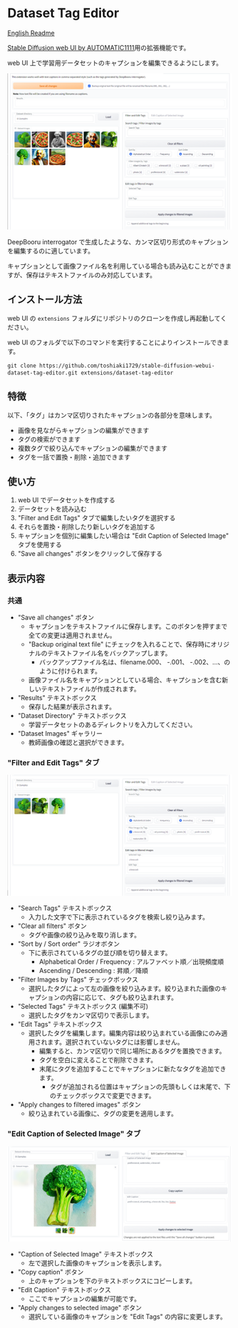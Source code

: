 # Dataset Tag Editor

[English Readme](README.md)

[Stable Diffusion web UI by AUTOMATIC1111](https://github.com/AUTOMATIC1111/stable-diffusion-webui)用の拡張機能です。

web UI 上で学習用データセットのキャプションを編集できるようにします。

![](ss01.png)

DeepBooru interrogator で生成したような、カンマ区切り形式のキャプションを編集するのに適しています。

キャプションとして画像ファイル名を利用している場合も読み込むことができますが、保存はテキストファイルのみ対応しています。

## インストール方法
web UI の `extensions` フォルダにリポジトリのクローンを作成し再起動してください。

web UI のフォルダで以下のコマンドを実行することによりインストールできます。
```commandline
git clone https://github.com/toshiaki1729/stable-diffusion-webui-dataset-tag-editor.git extensions/dataset-tag-editor
```

## 特徴
以下、「タグ」はカンマ区切りされたキャプションの各部分を意味します。
- 画像を見ながらキャプションの編集ができます
- タグの検索ができます
- 複数タグで絞り込んでキャプションの編集ができます
- タグを一括で置換・削除・追加できます


## 使い方
1. web UI でデータセットを作成する
2. データセットを読み込む
3. "Filter and Edit Tags" タブで編集したいタグを選択する
4. それらを置換・削除したり新しいタグを追加する
5. キャプションを個別に編集したい場合は "Edit Caption of Selected Image" タブを使用する
6. "Save all changes" ボタンをクリックして保存する


## 表示内容

### 共通
- "Save all changes" ボタン
  - キャプションをテキストファイルに保存します。このボタンを押すまで全ての変更は適用されません。
  - "Backup original text file" にチェックを入れることで、保存時にオリジナルのテキストファイル名をバックアップします。
    - バックアップファイル名は、filename.000、 -.001、 -.002、…、のように付けられます。
  - 画像ファイル名をキャプションとしている場合、キャプションを含む新しいテキストファイルが作成されます。
- "Results" テキストボックス
  - 保存した結果が表示されます。
- "Dataset Directory" テキストボックス
  - 学習データセットのあるディレクトリを入力してください。
- "Dataset Images" ギャラリー
  - 教師画像の確認と選択ができます。


### "Filter and Edit Tags" タブ
![](ss02.png)

- "Search Tags" テキストボックス
  - 入力した文字で下に表示されているタグを検索し絞り込みます。
- "Clear all filters" ボタン
  - タグや画像の絞り込みを取り消します。
- "Sort by / Sort order" ラジオボタン
  - 下に表示されているタグの並び順を切り替えます。
    - Alphabetical Order / Frequency : アルファベット順／出現頻度順
    - Ascending / Descending : 昇順／降順
- "Filter Images by Tags" チェックボックス
  - 選択したタグによって左の画像を絞り込みます。絞り込まれた画像のキャプションの内容に応じて、タグも絞り込まれます。
- "Selected Tags" テキストボックス (編集不可)
  - 選択したタグをカンマ区切りで表示します。
- "Edit Tags" テキストボックス
  - 選択したタグを編集します。編集内容は絞り込まれている画像にのみ適用されます。選択されていないタグには影響しません。
    - 編集すると、カンマ区切りで同じ場所にあるタグを置換できます。
    - タグを空白に変えることで削除できます。
    - 末尾にタグを追加することでキャプションに新たなタグを追加できます。
      - タグが追加される位置はキャプションの先頭もしくは末尾で、下のチェックボックスで変更できます。
- "Apply changes to filtered images" ボタン
  - 絞り込まれている画像に、タグの変更を適用します。



### "Edit Caption of Selected Image" タブ
![](ss03.png)

- "Caption of Selected Image" テキストボックス
  - 左で選択した画像のキャプションを表示します。
- "Copy caption" ボタン
  - 上のキャプションを下のテキストボックスにコピーします。
- "Edit Caption" テキストボックス
  - ここでキャプションの編集が可能です。
- "Apply changes to selected image" ボタン
  - 選択している画像のキャプションを "Edit Tags" の内容に変更します。